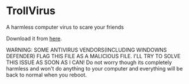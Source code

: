 # TrollVirus
A harmless computer virus to scare your friends

Download it from <a href="https://github.com/BoraOfficial/TrollVirus/releases/tag/published">here</a>.

WARNING:
SOME ANTIVIRUS VENDORS(INCLUDING WINDOWNS DEFENDER) FLAG THIS FILE AS A MALICIOUS FILE. I'LL TRY TO SOLVE THIS ISSUE AS SOON AS I CAN!
Do not worry though its completely harmless and won't do anything to your computer and everything will be back to normal when you reboot.
